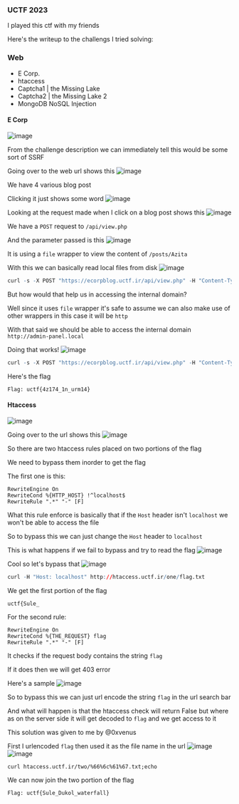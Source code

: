 <h3> UCTF 2023 </h3>

I played this ctf with my friends

Here's the writeup to the challengs I tried solving:

### Web
-  E Corp.
-  htaccess
-  Captcha1 | the Missing Lake
-  Captcha2 | the Missing Lake 2
-  MongoDB NoSQL Injection

#### E Corp
![image](https://github.com/h4ckyou/h4ckyou.github.io/assets/127159644/e71ca47b-2df7-48be-9a92-52dbbbedd6aa)

From the challenge description we can immediately tell this would be some sort of SSRF

Going over to the web url shows this
![image](https://github.com/h4ckyou/h4ckyou.github.io/assets/127159644/53621409-426b-413f-bb7d-b8d2076b6ad4)

We have 4 various blog post

Clicking it just shows some word
![image](https://github.com/h4ckyou/h4ckyou.github.io/assets/127159644/cdaa45ff-4bc7-4a69-af13-5d456b2ea8ed)

Looking at the request made when I click on a blog post shows this
![image](https://github.com/h4ckyou/h4ckyou.github.io/assets/127159644/9e2aeadb-e991-407e-9fc9-de1dae9b4c5f)

We have a `POST` request to `/api/view.php`

And the parameter passed is this
![image](https://github.com/h4ckyou/h4ckyou.github.io/assets/127159644/de85eb59-70ae-422b-95e0-9046403faf55)

It is using a `file` wrapper to view the content of `/posts/Azita`

With this we can basically read local files from disk 
![image](https://github.com/h4ckyou/h4ckyou.github.io/assets/127159644/b6cb54c6-7e8a-4353-90e3-7ea3a536c427)

```r
curl -s -X POST "https://ecorpblog.uctf.ir/api/view.php" -H "Content-Type: application/json" -d '{"post":"file:///etc/passwd"}' | jq .post -r
```

But how would that help us in accessing the internal domain?

Well since it uses `file` wrapper it's safe to assume we can also make use of other wrappers in this case it will be `http`

With that said we should be able to access the internal domain `http://admin-panel.local`

Doing that works!
![image](https://github.com/h4ckyou/h4ckyou.github.io/assets/127159644/ca1ad5f7-096d-4067-8b3d-08669c628713)

```r
curl -s -X POST "https://ecorpblog.uctf.ir/api/view.php" -H "Content-Type: application/json" -d '{"post":"http://admin-panel.local"}' | jq .post -r
```

Here's the flag

```
Flag: uctf{4z174_1n_urm14}
```

#### Htaccess
![image](https://github.com/h4ckyou/h4ckyou.github.io/assets/127159644/56adf216-bb38-4497-a090-38d51feab049)

Going over to the url shows this
![image](https://github.com/h4ckyou/h4ckyou.github.io/assets/127159644/7e3b3c26-d017-4374-8d61-c8138fe0a285)

So there are two htaccess rules placed on two portions of the flag

We need to bypass them inorder to get the flag

The first one is this:

```
RewriteEngine On
RewriteCond %{HTTP_HOST} !^localhost$
RewriteRule ".*" "-" [F]
```

What this rule enforce is basically that if the `Host` header isn't `localhost` we won't be able to access the file

So to bypass this we can just change the `Host` header to `localhost`

This is what happens if we fail to bypass and try to read the flag
![image](https://github.com/h4ckyou/h4ckyou.github.io/assets/127159644/b9cb159e-7257-4d18-a687-1327a9289eb2)

Cool so let's bypass that
![image](https://github.com/h4ckyou/h4ckyou.github.io/assets/127159644/6a03e6ab-ca72-4b56-8d2a-9467161a1a40)

```r
curl -H "Host: localhost" http://htaccess.uctf.ir/one/flag.txt
```

We get the first portion of the flag

```
uctf{Sule_
```

For the second rule:

```
RewriteEngine On
RewriteCond %{THE_REQUEST} flag
RewriteRule ".*" "-" [F]
```

It checks if the request body contains the string `flag` 

If it does then we will get 403 error

Here's a sample
![image](https://github.com/h4ckyou/h4ckyou.github.io/assets/127159644/18ca5089-ef40-4032-87cb-b89d01a06d39)

So to bypass this we can just url encode the string `flag` in the url search bar 

And what will happen is that the htaccess check will return False but where as on the server side it will get decoded to `flag` and we get access to it

This solution was given to me by @0xvenus

First I urlencoded `flag` then used it as the file name in the url
![image](https://github.com/h4ckyou/h4ckyou.github.io/assets/127159644/6de8e1a8-13a0-4242-af01-ea1aa06fa2a7)
![image](https://github.com/h4ckyou/h4ckyou.github.io/assets/127159644/aefe0048-9e87-4026-bf53-8a1fc6aa5ef9)

```
curl htaccess.uctf.ir/two/%66%6c%61%67.txt;echo
```

We can now join the two portion of the flag 

```
Flag: uctf{Sule_Dukol_waterfall}
```
